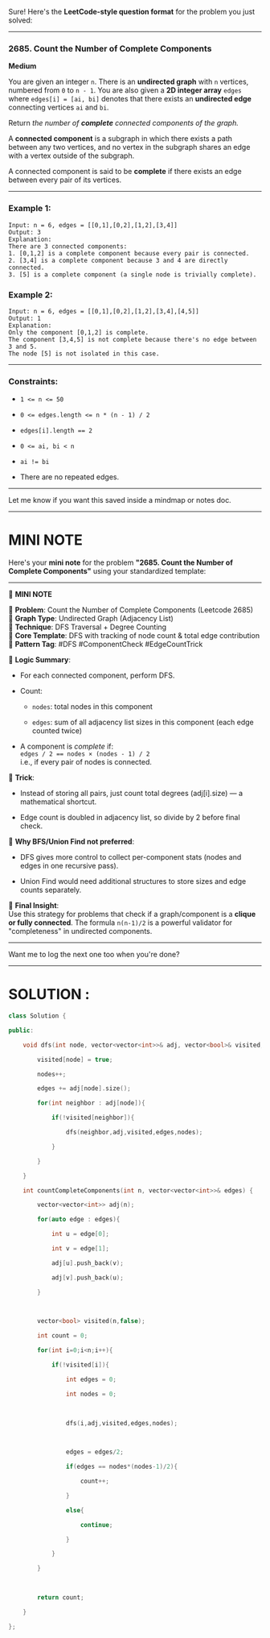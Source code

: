 Sure! Here's the **LeetCode-style question format** for the problem you just solved:

---

### **2685. Count the Number of Complete Components**

**Medium**

You are given an integer `n`. There is an **undirected graph** with `n` vertices, numbered from `0` to `n - 1`. You are also given a **2D integer array** `edges` where `edges[i] = [ai, bi]` denotes that there exists an **undirected edge** connecting vertices `ai` and `bi`.

Return _the number of **complete** connected components of the graph._

A **connected component** is a subgraph in which there exists a path between any two vertices, and no vertex in the subgraph shares an edge with a vertex outside of the subgraph.

A connected component is said to be **complete** if there exists an edge between every pair of its vertices.

---

### **Example 1:**

```
Input: n = 6, edges = [[0,1],[0,2],[1,2],[3,4]]
Output: 3
Explanation:
There are 3 connected components:
1. [0,1,2] is a complete component because every pair is connected.
2. [3,4] is a complete component because 3 and 4 are directly connected.
3. [5] is a complete component (a single node is trivially complete).
```

### **Example 2:**

```
Input: n = 6, edges = [[0,1],[0,2],[1,2],[3,4],[4,5]]
Output: 1
Explanation:
Only the component [0,1,2] is complete.
The component [3,4,5] is not complete because there's no edge between 3 and 5.
The node [5] is not isolated in this case.
```

---

### **Constraints:**

- `1 <= n <= 50`
    
- `0 <= edges.length <= n * (n - 1) / 2`
    
- `edges[i].length == 2`
    
- `0 <= ai, bi < n`
    
- `ai != bi`
    
- There are no repeated edges.
    

---

Let me know if you want this saved inside a mindmap or notes doc.


---


# MINI NOTE

Here's your **mini note** for the problem **"2685. Count the Number of Complete Components"** using your standardized template:

---

📘 **MINI NOTE**

🔹 **Problem**: Count the Number of Complete Components (Leetcode 2685)  
🔹 **Graph Type**: Undirected Graph (Adjacency List)  
🔹 **Technique**: DFS Traversal + Degree Counting  
🔹 **Core Template**: DFS with tracking of node count & total edge contribution  
🔹 **Pattern Tag**: #DFS #ComponentCheck #EdgeCountTrick

🔸 **Logic Summary**:

- For each connected component, perform DFS.
    
- Count:
    
    - `nodes`: total nodes in this component
        
    - `edges`: sum of all adjacency list sizes in this component (each edge counted twice)
        
- A component is _complete_ if:  
    `edges / 2 == nodes × (nodes - 1) / 2`  
    i.e., if every pair of nodes is connected.
    

🔸 **Trick**:

- Instead of storing all pairs, just count total degrees (adj[i].size) — a mathematical shortcut.
    
- Edge count is doubled in adjacency list, so divide by 2 before final check.
    

🔸 **Why BFS/Union Find not preferred**:

- DFS gives more control to collect per-component stats (nodes and edges in one recursive pass).
    
- Union Find would need additional structures to store sizes and edge counts separately.
    

🔸 **Final Insight**:  
Use this strategy for problems that check if a graph/component is a **clique or fully connected**. The formula `n(n-1)/2` is a powerful validator for "completeness" in undirected components.

---

Want me to log the next one too when you're done?


---



# SOLUTION : 

```c++
class Solution {

public:

    void dfs(int node, vector<vector<int>>& adj, vector<bool>& visited,int& edges,int& nodes){

        visited[node] = true;

        nodes++;

        edges += adj[node].size();

        for(int neighbor : adj[node]){

            if(!visited[neighbor]){

                dfs(neighbor,adj,visited,edges,nodes);

            }

        }

    }

    int countCompleteComponents(int n, vector<vector<int>>& edges) {

        vector<vector<int>> adj(n);

        for(auto edge : edges){

            int u = edge[0];

            int v = edge[1];

            adj[u].push_back(v);

            adj[v].push_back(u);

        }

  

        vector<bool> visited(n,false);

        int count = 0;

        for(int i=0;i<n;i++){

            if(!visited[i]){

                int edges = 0;

                int nodes = 0;

  

                dfs(i,adj,visited,edges,nodes);

  

                edges = edges/2;

                if(edges == nodes*(nodes-1)/2){

                    count++;

                }

                else{

                    continue;

                }

            }

        }

  

        return count;

    }

};

```

